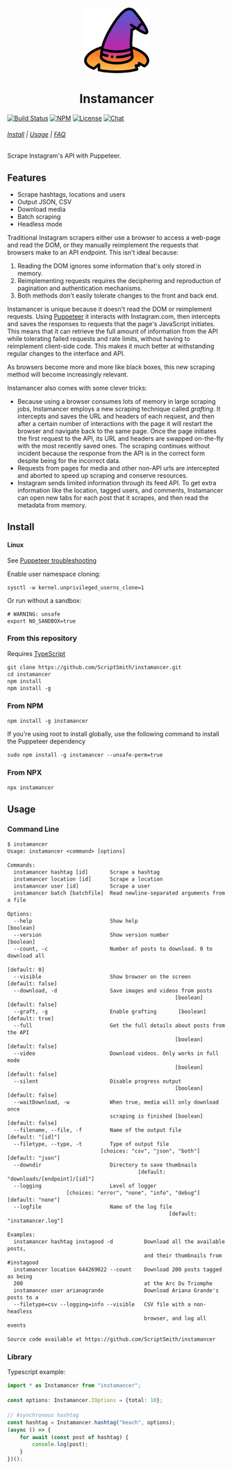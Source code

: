 <p align="center">
<img src="assets/logo.png" height="150" title="Icon made by Freepik (www.freepik.com) available at www.flaticon.com. CC 3.0 BY licensed (http://creativecommons.org/licenses/by/3.0/)">
</p>

<h1 align="center">Instamancer</h1>

[![Build Status](https://travis-ci.com/ScriptSmith/instamancer.svg?token=s9KJfKerUtoC75SEgCjT&branch=master)](https://travis-ci.com/ScriptSmith/instamancer)
[![NPM](https://img.shields.io/npm/v/instamancer.svg)](https://www.npmjs.com/package/instamancer)
[![License](https://img.shields.io/github/license/scriptsmith/instamancer.svg)](https://github.com/ScriptSmith/instamancer/blob/master/LICENSE)
[![Chat](https://img.shields.io/gitter/room/instamancer/instamancer.svg)](https://gitter.im/instamancer) 

###### [Install](#Install) | [Usage](#Usage) | [FAQ](FAQ.md)

Scrape Instagram's API with Puppeteer.

## Features
- Scrape hashtags, locations and users
- Output JSON, CSV
- Download media
- Batch scraping
- Headless mode


Traditional Instagram scrapers either use a browser to access a web-page and read the DOM, or they manually reimplement the requests that browsers make to an API endpoint. This isn't ideal because:
 
1. Reading the DOM ignores some information that's only stored in memory.
2. Reimplementing requests requires the deciphering and reproduction of pagination and authentication mechanisms.
3. Both methods don't easily tolerate changes to the front and back end.

Instamancer is unique because it doesn't read the DOM or reimplement requests. Using [Puppeteer](https://github.com/GoogleChrome/puppeteer/) it interacts with Instagram.com, then intercepts and saves the responses to requests that the page's JavaScript initiates. This means that it can retrieve the full amount of information from the API while tolerating failed requests and rate limits, without having to reimplement client-side code. This makes it much better at withstanding regular changes to the interface and API.

As browsers become more and more like black boxes, this new scraping method will become increasingly relevant.

Instamancer also comes with some clever tricks:

- Because using a browser consumes lots of memory in large scraping jobs, Instamancer employs a new scraping technique called *grafting*. It intercepts and saves the URL and headers of each request, and then after a certain number of interactions with the page it will restart the browser and navigate back to the same page. Once the page initiates the first request to the API, its URL and headers are swapped on-the-fly with the most recently saved ones. The scraping continues without incident because the response from the API is in the correct form despite being for the incorrect data.
- Requests from pages for media and other non-API urls are intercepted and aborted to speed up scraping and conserve resources.
- Instagram sends limited information through its feed API. To get extra information like the location, tagged users, and comments, Instamancer can open new tabs for each post that it scrapes, and then read the metadata from memory.


## Install

#### Linux
See [Puppeteer troubleshooting](https://github.com/GoogleChrome/puppeteer/blob/master/docs/troubleshooting.md#chrome-headless-fails-due-to-sandbox-issues)

Enable user namespace cloning:
```
sysctl -w kernel.unprivileged_userns_clone=1
``` 

Or run without a sandbox:

```
# WARNING: unsafe
export NO_SANDBOX=true
```

### From this repository
Requires [TypeScript](https://github.com/Microsoft/TypeScript#installing)

```
git clone https://github.com/ScriptSmith/instamancer.git
cd instamancer
npm install
npm install -g
``` 

### From NPM

```
npm install -g instamancer
```

If you're using root to install globally, use the following command to install the Puppeteer dependency

```
sudo npm install -g instamancer --unsafe-perm=true
```

### From NPX

```
npx instamancer
```

## Usage

### Command Line
```
$ instamancer
Usage: instamancer <command> [options]

Commands:
  instamancer hashtag [id]       Scrape a hashtag
  instamancer location [id]      Scrape a location
  instamancer user [id]          Scrape a user
  instamancer batch [batchfile]  Read newline-separated arguments from a file

Options:
  --help                         Show help                             [boolean]
  --version                      Show version number                   [boolean]
  --count, -c                    Number of posts to download. 0 to download all
                                                                    [default: 0]
  --visible                      Show browser on the screen     [default: false]
  --download, -d                 Save images and videos from posts
                                                      [boolean] [default: false]
  --graft, -g                    Enable grafting       [boolean] [default: true]
  --full                         Get the full details about posts from the API
                                                      [boolean] [default: false]
  --video                        Download videos. Only works in full mode
                                                      [boolean] [default: false]
  --silent                       Disable progress output
                                                      [boolean] [default: false]
  --waitDownload, -w             When true, media will only download once
                                 scraping is finished [boolean] [default: false]
  --filename, --file, -f         Name of the output file       [default: "[id]"]
  --filetype, --type, -t         Type of output file
                              [choices: "csv", "json", "both"] [default: "json"]
  --downdir                      Directory to save thumbnails
                                          [default: "downloads/[endpoint]/[id]"]
  --logging                      Level of logger
                   [choices: "error", "none", "info", "debug"] [default: "none"]
  --logfile                      Name of the log file
                                                    [default: "instamancer.log"]

Examples:
  instamancer hashtag instagood -d          Download all the available posts,
                                            and their thumbnails from #instagood
  instamancer location 644269022 --count    Download 200 posts tagged as being
  200                                       at the Arc Du Triomphe
  instamancer user arianagrande             Download Ariana Grande's posts to a
  --filetype=csv --logging=info --visible   CSV file with a non-headless
                                            browser, and log all events

Source code available at https://github.com/ScriptSmith/instamancer
```

### Library

Typescript example:
```typescript
import * as Instamancer from "instamancer";

const options: Instamancer.IOptions = {total: 10};

// Asynchronous hashtag
const hashtag = Instamancer.hashtag("beach", options);
(async () => {
    for await (const post of hashtag) {
        console.log(post);
    }
})();
```